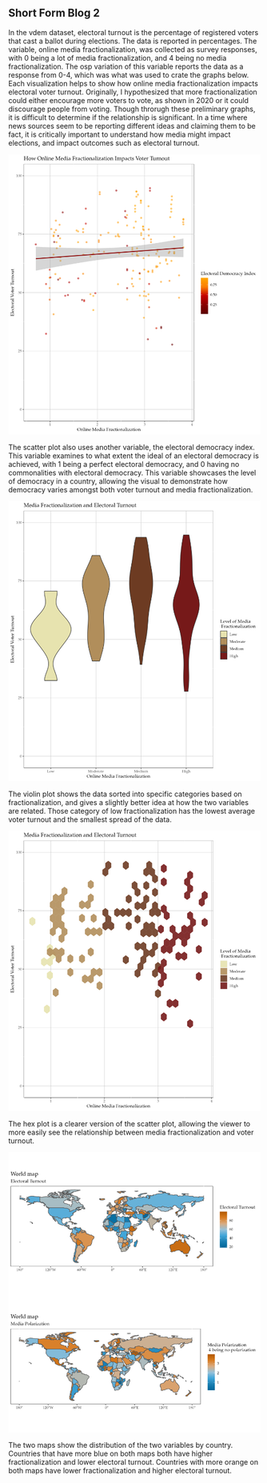 ## Short Form Blog 2

In the vdem dataset, electoral turnout is the percentage of registered voters that cast a ballot during elections. The data is reported in percentages. The variable, online media fractionalization, was collected as survey responses, with 0 being a lot of media fractionalization, and 4 being no media fractionalization. The osp variation of this variable reports the data as a response from 0-4, which was what was used to crate the graphs below. Each visualization helps to show how online media fractionalization impacts electoral voter turnout. Originally, I hypothesized that more fractionalization could either encourage more voters to vote, as shown in 2020 or it could discourage people from voting. Though throrugh these preliminary graphs, it is difficult to determine if the relationship is significant. In a time where news sources seem to be reporting different ideas and claiming them to be fact, it is critically important to understand how media might impact elections, and impact outcomes such as electoral turnout. 

![This graph is a scatter plot.png](https://github.com/harrisonisrael/data_viz_390/blob/main/pointplot.png)

The scatter plot also uses another variable, the electoral democracy index. This variable examines to what extent the ideal of an electoral democracy is achieved, with 1 being a perfect electoral democracy, and 0 having no commonalities with electoral democracy. This variable showcases the level of democracy in a country, allowing the visual to demonstrate how democracy varies amongst both voter turnout and media fractionalization.

![This graph is a violin plot.png](https://github.com/harrisonisrael/data_viz_390/blob/main/violin_plot.png)

The violin plot shows the data sorted into specific categories based on fractionalization, and gives a slightly better idea at how the two variables are related. Those category of low fractionalization has the lowest average voter turnout and the smallest spread of the data. 

![This graph is a hex plot.png](https://github.com/harrisonisrael/data_viz_390/blob/main/hexgrid.png)

The hex plot is a clearer version of the scatter plot, allowing the viewer to more easily see the relationship between media fractionalization and voter turnout.

![This graph is a map.png](https://github.com/harrisonisrael/data_viz_390/blob/main/mapimage.png)

The two maps show the distribution of the two variables by country. Countries that have more blue on both maps both have higher fractionalization and lower electoral turnout. Countries with more orange on both maps have lower fractionalization and higher electoral turnout. 
